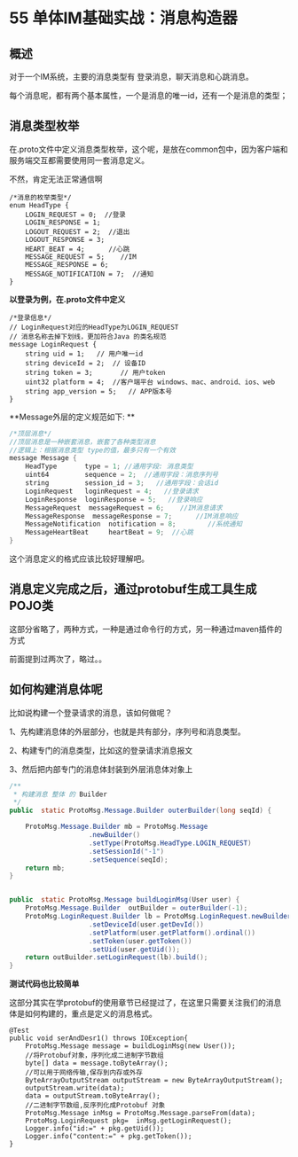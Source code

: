 # 55 单体IM基础实战：消息构造器


## 概述
对于一个IM系统，主要的消息类型有 登录消息，聊天消息和心跳消息。

每个消息呢，都有两个基本属性，一个是消息的唯一id，还有一个是消息的类型；

## 消息类型枚举

在.proto文件中定义消息类型枚举，这个呢，是放在common包中，因为客户端和服务端交互都需要使用同一套消息定义。

不然，肯定无法正常通信啊

```
/*消息的枚举类型*/
enum HeadType {
    LOGIN_REQUEST = 0;  //登录
    LOGIN_RESPONSE = 1;
    LOGOUT_REQUEST = 2;  //退出
    LOGOUT_RESPONSE = 3;
    HEART_BEAT = 4;      //心跳
    MESSAGE_REQUEST = 5;    //IM
    MESSAGE_RESPONSE = 6;
    MESSAGE_NOTIFICATION = 7;  //通知
}
```


**以登录为例，在.proto文件中定义**

```
/*登录信息*/
// LoginRequest对应的HeadType为LOGIN_REQUEST
// 消息名称去掉下划线，更加符合Java 的类名规范
message LoginRequest {
    string uid = 1;   // 用户唯一id
    string deviceId = 2;  // 设备ID
    string token = 3;       // 用户token
    uint32 platform = 4;  //客户端平台 windows、mac、android、ios、web
    string app_version = 5;   // APP版本号
}
```


**Message外层的定义规范如下: **

```java
/*顶层消息*/
//顶层消息是一种嵌套消息，嵌套了各种类型消息
//逻辑上：根据消息类型 type的值，最多只有一个有效
message Message {
    HeadType       type = 1; //通用字段: 消息类型
    uint64         sequence = 2;  //通用字段：消息序列号
    string         session_id = 3;   //通用字段：会话id
    LoginRequest   loginRequest = 4;   //登录请求
    LoginResponse  loginResponse = 5;   //登录响应
    MessageRequest  messageRequest = 6;    //IM消息请求
    MessageResponse  messageResponse = 7;      //IM消息响应
    MessageNotification  notification = 8;        //系统通知
    MessageHeartBeat     heartBeat = 9;  //心跳
}
```


这个消息定义的格式应该比较好理解吧。


## 消息定义完成之后，通过protobuf生成工具生成POJO类


这部分省略了，两种方式，一种是通过命令行的方式，另一种通过maven插件的方式

前面提到过两次了，略过。。



## 如何构建消息体呢

比如说构建一个登录请求的消息，该如何做呢？

1、先构建消息体的外层部分，也就是共有部分，序列号和消息类型。

2、构建专门的消息类型，比如这的登录请求消息报文

3、然后把内部专门的消息体封装到外层消息体对象上


```java
/**
 * 构建消息 整体 的 Builder
 */
public  static ProtoMsg.Message.Builder outerBuilder(long seqId) {

    ProtoMsg.Message.Builder mb = ProtoMsg.Message
                    .newBuilder()
                    .setType(ProtoMsg.HeadType.LOGIN_REQUEST)
                    .setSessionId("-1")
                    .setSequence(seqId);
    return mb;
}


public  static ProtoMsg.Message buildLoginMsg(User user) {
    ProtoMsg.Message.Builder  outBuilder = outerBuilder(-1);
    ProtoMsg.LoginRequest.Builder lb = ProtoMsg.LoginRequest.newBuilder()
                    .setDeviceId(user.getDevId())
                    .setPlatform(user.getPlatform().ordinal())
                    .setToken(user.getToken())
                    .setUid(user.getUid());
    return outBuilder.setLoginRequest(lb).build();
}
```


**测试代码也比较简单**

这部分其实在学protobuf的使用章节已经提过了，在这里只需要关注我们的消息体是如何构建的，重点是定义的消息格式。

```
@Test
public void serAndDesr1() throws IOException{
    ProtoMsg.Message message = buildLoginMsg(new User());
    //将Protobuf对象，序列化成二进制字节数组
    byte[] data = message.toByteArray();
    //可以用于网络传输,保存到内存或外存
    ByteArrayOutputStream outputStream = new ByteArrayOutputStream();
    outputStream.write(data);
    data = outputStream.toByteArray();
    //二进制字节数组,反序列化成Protobuf 对象
    ProtoMsg.Message inMsg = ProtoMsg.Message.parseFrom(data);
    ProtoMsg.LoginRequest pkg=  inMsg.getLoginRequest();
    Logger.info("id:=" + pkg.getUid());
    Logger.info("content:=" + pkg.getToken());
}
```







